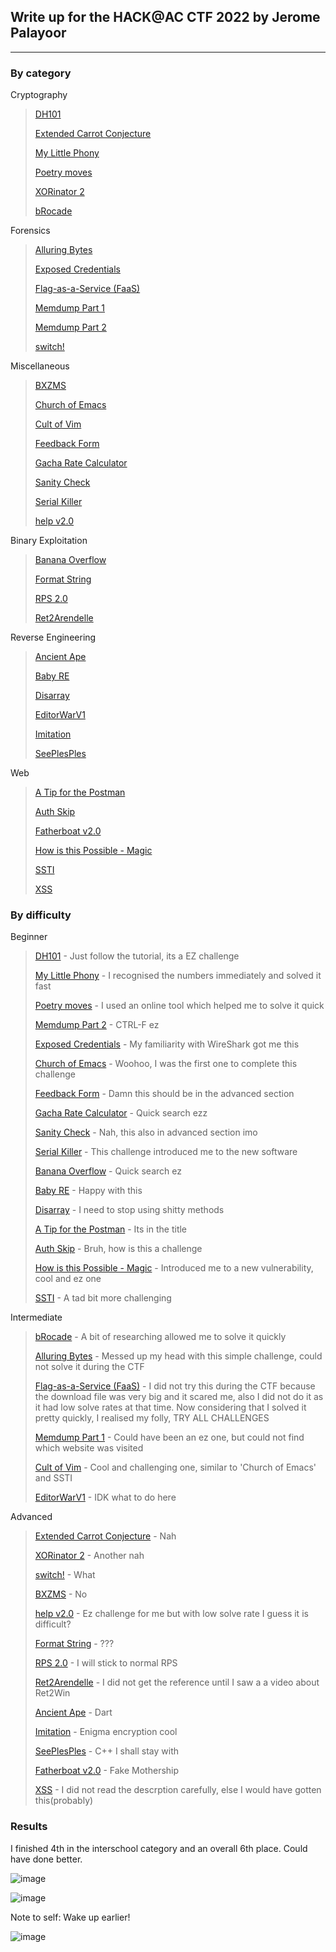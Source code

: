 ## Write up for the HACK@AC CTF 2022 by Jerome Palayoor
***

### By category

Cryptography
<blockquote>

[DH101](https://github.com/Coder-Here/HACK-AC-2022-CTF/tree/main/Crypto/DH101 "DH101") 

[Extended Carrot Conjecture](https://github.com/Coder-Here/HACK-AC-2022-CTF/tree/main/Crypto/Extended%20Carrot%20Conjecture "Extended Carrot Conjecture")

[My Little Phony](https://github.com/Coder-Here/HACK-AC-2022-CTF/tree/main/Crypto/My%20Little%20Phony "My Little Phony")

[Poetry moves](https://github.com/Coder-Here/HACK-AC-2022-CTF/tree/main/Crypto/Poetry%20moves "Poetry moves")

[XORinator 2](https://github.com/Coder-Here/HACK-AC-2022-CTF/tree/main/Crypto/XORinator%202 "XORinator 2")

[bRocade](https://github.com/Coder-Here/HACK-AC-2022-CTF/tree/main/Crypto/bRocade "bRocade")

</blockquote>

Forensics
<blockquote>

[Alluring Bytes](https://github.com/Coder-Here/HACK-AC-2022-CTF/tree/main/Forensics/Alluring%20Bytes "Alluring Bytes")

[Exposed Credentials](https://github.com/Coder-Here/HACK-AC-2022-CTF/tree/main/Forensics/Exposed%20Credentials "Exposed Credentials")

[Flag-as-a-Service (FaaS)](https://github.com/Coder-Here/HACK-AC-2022-CTF/tree/main/Forensics/Flag-as-a-Service%20(FaaS) "Flag-as-a-Service (FaaS)")

[Memdump Part 1](https://github.com/Coder-Here/HACK-AC-2022-CTF/tree/main/Forensics/Memdump%20Part%201 "Memdump Part 1")

[Memdump Part 2](https://github.com/Coder-Here/HACK-AC-2022-CTF/tree/main/Forensics/Memdump%20Part%202 "Memdump Part 2")

[switch!](https://github.com/Coder-Here/HACK-AC-2022-CTF/tree/main/Forensics/switch! "switch!")

</blockquote>

Miscellaneous
<blockquote>

[BXZMS](https://github.com/Coder-Here/HACK-AC-2022-CTF/tree/main/Misc/BXZMS "BXZMS")

[Church of Emacs](https://github.com/Coder-Here/HACK-AC-2022-CTF/tree/main/Misc/Church%20of%20Emacs "Church of Emacs")

[Cult of Vim](https://github.com/Coder-Here/HACK-AC-2022-CTF/tree/main/Misc/Cult%20of%20Vim "Cult of Vim")

[Feedback Form](https://github.com/Coder-Here/HACK-AC-2022-CTF/tree/main/Misc/Feedback%20Form "Feedback Form")

[Gacha Rate Calculator](https://github.com/Coder-Here/HACK-AC-2022-CTF/tree/main/Misc/Gacha%20Rate%20Calculator "Gacha Rate Calculator")

[Sanity Check](https://github.com/Coder-Here/HACK-AC-2022-CTF/tree/main/Misc/Sanity%20Check "Sanity Check")

[Serial Killer](https://github.com/Coder-Here/HACK-AC-2022-CTF/tree/main/Misc/Serial%20Killer "Serial Killer")

[help v2.0](https://github.com/Coder-Here/HACK-AC-2022-CTF/tree/main/Misc/help%20v2.0 "help v2.0")

</blockquote>

Binary Exploitation
<blockquote>

[Banana Overflow](https://github.com/Coder-Here/HACK-AC-2022-CTF/tree/main/Pwn/Banana%20Overflow "Banana Overflow")

[Format String](https://github.com/Coder-Here/HACK-AC-2022-CTF/tree/main/Pwn/Format%20String "Format String")

[RPS 2.0](https://github.com/Coder-Here/HACK-AC-2022-CTF/tree/main/Pwn/RPS%202.0 "RPS 2.0")

[Ret2Arendelle](https://github.com/Coder-Here/HACK-AC-2022-CTF/tree/main/Pwn/Ret2Arendelle "Ret2Arendelle")

</blockquote>

Reverse Engineering
<blockquote>

[Ancient Ape](https://github.com/Coder-Here/HACK-AC-2022-CTF/tree/main/RE/Ancient%20Ape "Ancient Ape")

[Baby RE](https://github.com/Coder-Here/HACK-AC-2022-CTF/tree/main/RE/Baby%20RE "Baby RE")

[Disarray](https://github.com/Coder-Here/HACK-AC-2022-CTF/tree/main/RE/Disarray "Disarray")

[EditorWarV1](https://github.com/Coder-Here/HACK-AC-2022-CTF/tree/main/RE/EditorWarV1 "EditorWarV1")

[Imitation](https://github.com/Coder-Here/HACK-AC-2022-CTF/tree/main/RE/Imitation "Imitation")

[SeePlesPles](https://github.com/Coder-Here/HACK-AC-2022-CTF/tree/main/RE/SeePlesPles "SeePlesPles")

</blockquote>

Web
<blockquote>

[A Tip for the Postman](https://github.com/Coder-Here/HACK-AC-2022-CTF/tree/main/Web/A%20Tip%20for%20the%20Postman "A Tip for the Postman")

[Auth Skip](https://github.com/Coder-Here/HACK-AC-2022-CTF/tree/main/Web/Auth%20Skip "Auth Skip")

[Fatherboat v2.0](https://github.com/Coder-Here/HACK-AC-2022-CTF/tree/main/Web/Fatherboat%20v2.0 "Fatherboat v2.0")

[How is this Possible - Magic](https://github.com/Coder-Here/HACK-AC-2022-CTF/tree/main/Web/How%20is%20this%20Possible%20-%20Magic "How is this Possible - Magic")

[SSTI](https://github.com/Coder-Here/HACK-AC-2022-CTF/tree/main/Web/SSTI "SSTI")

[XSS](https://github.com/Coder-Here/HACK-AC-2022-CTF/tree/main/Web/XSS "XSS")

</blockquote>


### By difficulty

Beginner
<blockquote>

[DH101](https://github.com/Coder-Here/HACK-AC-2022-CTF/tree/main/Crypto/DH101 "DH101") - Just follow the tutorial, its a EZ challenge

[My Little Phony](https://github.com/Coder-Here/HACK-AC-2022-CTF/tree/main/Crypto/My%20Little%20Phony "My Little Phony") - I recognised the numbers immediately and solved it fast

[Poetry moves](https://github.com/Coder-Here/HACK-AC-2022-CTF/tree/main/Crypto/Poetry%20moves "Poetry moves") - I used an online tool which helped me to solve it quick

[Memdump Part 2](https://github.com/Coder-Here/HACK-AC-2022-CTF/tree/main/Forensics/Memdump%20Part%202 "Memdump Part 2") - CTRL-F ez

[Exposed Credentials](https://github.com/Coder-Here/HACK-AC-2022-CTF/tree/main/Forensics/Exposed%20Credentials "Exposed Credentials") - My familiarity with WireShark got me this

[Church of Emacs](https://github.com/Coder-Here/HACK-AC-2022-CTF/tree/main/Misc/Church%20of%20Emacs "Church of Emacs") - Woohoo, I was the first one to complete this challenge

[Feedback Form](https://github.com/Coder-Here/HACK-AC-2022-CTF/tree/main/Misc/Feedback%20Form "Feedback Form") - Damn this should be in the advanced section

[Gacha Rate Calculator](https://github.com/Coder-Here/HACK-AC-2022-CTF/tree/main/Misc/Gacha%20Rate%20Calculator "Gacha Rate Calculator") - Quick search ezz

[Sanity Check](https://github.com/Coder-Here/HACK-AC-2022-CTF/tree/main/Misc/Sanity%20Check "Sanity Check") - Nah, this also in advanced section imo

[Serial Killer](https://github.com/Coder-Here/HACK-AC-2022-CTF/tree/main/Misc/Serial%20Killer "Serial Killer") - This challenge introduced me to the new software

[Banana Overflow](https://github.com/Coder-Here/HACK-AC-2022-CTF/tree/main/Pwn/Banana%20Overflow "Banana Overflow") - Quick search ez

[Baby RE](https://github.com/Coder-Here/HACK-AC-2022-CTF/tree/main/RE/Baby%20RE "Baby RE") - Happy with this

[Disarray](https://github.com/Coder-Here/HACK-AC-2022-CTF/tree/main/RE/Disarray "Disarray") - I need to stop using shitty methods

[A Tip for the Postman](https://github.com/Coder-Here/HACK-AC-2022-CTF/tree/main/Web/A%20Tip%20for%20the%20Postman "A Tip for the Postman") - Its in the title

[Auth Skip](https://github.com/Coder-Here/HACK-AC-2022-CTF/tree/main/Web/Auth%20Skip "Auth Skip") - Bruh, how is this a challenge

[How is this Possible - Magic](https://github.com/Coder-Here/HACK-AC-2022-CTF/tree/main/Web/How%20is%20this%20Possible%20-%20Magic "How is this Possible - Magic") - Introduced me to a new vulnerability, cool and ez one

[SSTI](https://github.com/Coder-Here/HACK-AC-2022-CTF/tree/main/Web/SSTI "SSTI") - A tad bit more challenging

</blockquote>

Intermediate
<blockquote>

[bRocade](https://github.com/Coder-Here/HACK-AC-2022-CTF/tree/main/Crypto/bRocade "bRocade") - A bit of researching allowed me to solve it quickly

[Alluring Bytes](https://github.com/Coder-Here/HACK-AC-2022-CTF/tree/main/Forensics/Alluring%20Bytes "Alluring Bytes") - Messed up my head with this simple challenge, could not solve it during the CTF

[Flag-as-a-Service (FaaS)](https://github.com/Coder-Here/HACK-AC-2022-CTF/tree/main/Forensics/Flag-as-a-Service%20(FaaS) "Flag-as-a-Service (FaaS)") - I did not try this during the CTF because the download file was very big and it scared me, also I did not do it as it had low solve rates at that time. Now considering that I solved it pretty quickly, I realised my folly, TRY ALL CHALLENGES

[Memdump Part 1](https://github.com/Coder-Here/HACK-AC-2022-CTF/tree/main/Forensics/Memdump%20Part%201 "Memdump Part 1") - Could have been an ez one, but could not find which website was visited

[Cult of Vim](https://github.com/Coder-Here/HACK-AC-2022-CTF/tree/main/Misc/Cult%20of%20Vim "Cult of Vim") - Cool and challenging one, similar to 'Church of Emacs' and SSTI

[EditorWarV1](https://github.com/Coder-Here/HACK-AC-2022-CTF/tree/main/RE/EditorWarV1 "EditorWarV1") - IDK what to do here

</blockquote>

Advanced
<blockquote>

[Extended Carrot Conjecture](https://github.com/Coder-Here/HACK-AC-2022-CTF/tree/main/Crypto/Extended%20Carrot%20Conjecture "Extended Carrot Conjecture") - Nah 

[XORinator 2](https://github.com/Coder-Here/HACK-AC-2022-CTF/tree/main/Crypto/XORinator%202 "XORinator 2") - Another nah

[switch!](https://github.com/Coder-Here/HACK-AC-2022-CTF/tree/main/Forensics/switch! "switch!") - What

[BXZMS](https://github.com/Coder-Here/HACK-AC-2022-CTF/tree/main/Misc/BXZMS "BXZMS") - No

[help v2.0](https://github.com/Coder-Here/HACK-AC-2022-CTF/tree/main/Misc/help%20v2.0 "help v2.0") - Ez challenge for me but with low solve rate I guess it is difficult?

[Format String](https://github.com/Coder-Here/HACK-AC-2022-CTF/tree/main/Pwn/Format%20String "Format String") - ???

[RPS 2.0](https://github.com/Coder-Here/HACK-AC-2022-CTF/tree/main/Pwn/RPS%202.0 "RPS 2.0") - I will stick to normal RPS

[Ret2Arendelle](https://github.com/Coder-Here/HACK-AC-2022-CTF/tree/main/Pwn/Ret2Arendelle "Ret2Arendelle") - I did not get the reference until I saw a a video about Ret2Win

[Ancient Ape](https://github.com/Coder-Here/HACK-AC-2022-CTF/tree/main/RE/Ancient%20Ape "Ancient Ape") - Dart

[Imitation](https://github.com/Coder-Here/HACK-AC-2022-CTF/tree/main/RE/Imitation "Imitation") - Enigma encryption cool

[SeePlesPles](https://github.com/Coder-Here/HACK-AC-2022-CTF/tree/main/RE/SeePlesPles "SeePlesPles") - C++ I shall stay with

[Fatherboat v2.0](https://github.com/Coder-Here/HACK-AC-2022-CTF/tree/main/Web/Fatherboat%20v2.0 "Fatherboat v2.0") - Fake Mothership 

[XSS](https://github.com/Coder-Here/HACK-AC-2022-CTF/tree/main/Web/XSS "XSS") - I did not read the descrption carefully, else I would have gotten this(probably)

</blockquote>

### Results

I finished 4th in the interschool category and an overall 6th place. Could have done better.

![image](https://user-images.githubusercontent.com/63996033/199588199-06dc4d25-cf3e-4ae2-a20b-a118583ac3c0.png)

![image](https://user-images.githubusercontent.com/63996033/199588412-897741c2-38a8-44c3-a60e-f4908d317c16.png)

Note to self: Wake up earlier!

![image](https://user-images.githubusercontent.com/63996033/199589660-a92df77f-69ee-4925-ad60-882610bad29b.png)
